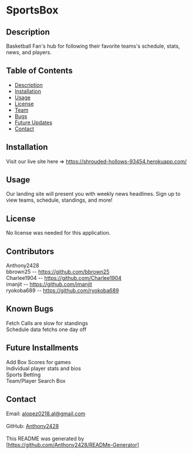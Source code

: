 # SportsBox

## Description
Basketball Fan's hub for following their favorite teams's schedule, stats, news, and players. <br />

## Table of Contents
- [Description](#description)
- [Installation](#installation)
- [Usage](#usage)
- [License](#license)
- [Team](#contributors)
- [Bugs](#known-bugs)
- [Future Updates](#future-installments)
- [Contact](#contact) <br />

## Installation
Visit our live site here => https://shrouded-hollows-93454.herokuapp.com/ <br />

## Usage
Our landing site will present you with weekly news headlines. Sign up to view teams, schedule, standings, and more! <br />

## License
No license was needed for this application. <br /> 

## Contributors
Anthony2428 <br /> 
bbrown25 -- https://github.com/bbrown25 <br />
Charlee1904 -- https://github.com/Charlee1904 <br />
imanjit -- https://github.com/imanjit <br />
ryokoba689 -- https://github.com/ryokoba689 <br />

## Known Bugs
Fetch Calls are slow for standings<br />
Schedule data fetchs one day off<br />

## Future Installments
Add Box Scores for games<br />
Individual player stats and bios<br />
Sports Betting<br />
Team/Player Search Box<br />

## Contact 
Email: alopez0218.al@gmail.com<br /><br />
GitHub: [Anthony2428](https://github.com/Anthony2428)<br />
<br />
This README was generated by [https://github.com/Anthony2428/READMe-Generator]
